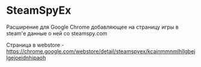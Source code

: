 # SteamSpyEx
Расширение для Google Chrome добавляющее на страницу игры в steam'е данные о ней со steamspy.com

Страница в webstore - https://chrome.google.com/webstore/detail/steamspyex/kcainmmnmlhllgbejlgejoeidnhipaoh
